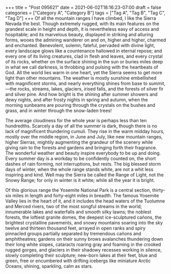 +++
title = "Post 095621"
date = 2021-06-02T18:16:23-07:00
draft = false
categories = ["Category A", "Category B"]
tags = ["Tag A", "Tag B", "Tag C", "Tag D"]
+++
Of all the mountain ranges I have climbed, I like the Sierra Nevada the best. Though extremely rugged, with its main features on the grandest scale in height and depth, it is nevertheless easy of access and hospitable; and its marvelous beauty, displayed in striking and alluring forms, wooes the admiring wanderer on and on, higher and higher, charmed and enchanted. Benevolent, solemn, fateful, pervaded with divine light, every landscape glows like a countenance hallowed in eternal repose; and every one of its living creatures, clad in flesh and leaves, and every crystal of its rocks, whether on the surface shining in the sun or buries miles deep in what we call darkness, is throbbing and pulsing with the heartbeats of God. All the world lies warm in one heart, yet the Sierra seems to get more light than other mountains. The weather is mostly sunshine embellished with magnificent storms, and nearly everything shines from base to summit,—the rocks, streams, lakes, glaciers, irised falls, and the forests of silver fir and silver pine. And how bright is the shining after summer showers and dewy nights, and after frosty nights in spring and autumn, when the morning sunbeams are pouring through the crystals on the bushes and grass, and in winter through the snow-laden trees!

The average cloudiness for the whole year is perhaps less than ten hundredths. Scarcely a day of all the summer is dark, though there is no lack of magnificent thundering cumuli. They rise in the warm midday hours, mostly over the middle region, in June and July, like new mountain ranges, higher Sierras, mightily augmenting the grandeur of the scenery while giving rain to the forests and gardens and bringing forth their fragrance. The wonderful weather and beauty inspire everybody to be up and doing. Every summer day is a workday to be confidently counted on, the short dashes of rain forming, not interruptions, but rests. The big blessed storm days of winter, when the whole range stands white, are not a whit less inspiring and kind. Well may the Sierra be called the Range of Light, not the Snowy Range; for only in winter is it white; while all the year it is bright.

Of this glorious range the Yosemite National Park is a central section, thirty-six miles in length and forty-eight miles in breadth. The famous Yosemite Valley lies in the heart of it, and it includes the head waters of the Tuolumne and Merced rivers, two of the most songful streams in the world; innumerable lakes and waterfalls and smooth silky lawns; the noblest forests, the loftiest granite domes, the deepest ice-sculptured cañons, the brightest crystalline pavements, and snowy mountains soaring into the sky twelve and thirteen thousand feet, arrayed in open ranks and spiry pinnacled groups partially separated by tremendous cañons and amphitheatres; gardens on their sunny brows avalanches thundering down their long white slopes, cataracts roaring gray and foaming in the crooked rugged gorges, and glaciers in their shadowy recesses working in silence, slowly completing their sculpture; new-born lakes at their feet, blue and green, free or encumbered with drifting icebergs like miniature Arctic Oceans, shining, sparkling, calm as stars.
